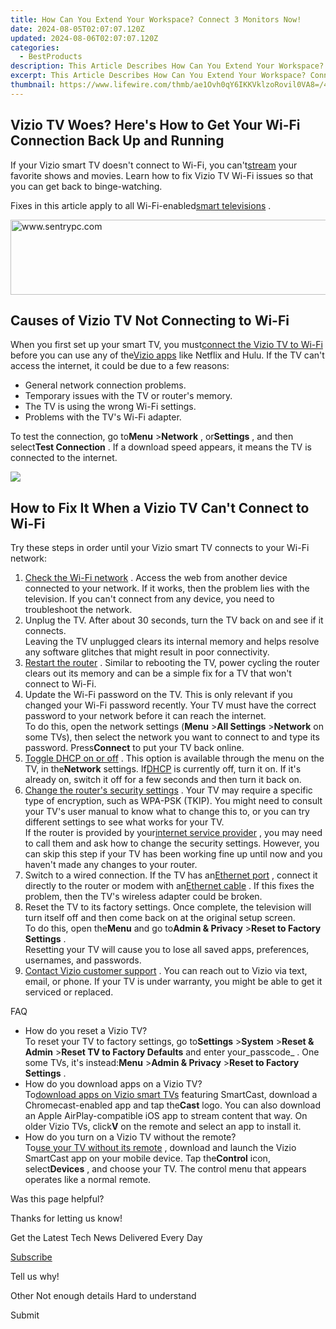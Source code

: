 ```yaml
---
title: How Can You Extend Your Workspace? Connect 3 Monitors Now!
date: 2024-08-05T02:07:07.120Z
updated: 2024-08-06T02:07:07.120Z
categories:
  - BestProducts
description: This Article Describes How Can You Extend Your Workspace? Connect 3 Monitors Now!
excerpt: This Article Describes How Can You Extend Your Workspace? Connect 3 Monitors Now!
thumbnail: https://www.lifewire.com/thmb/ae1Ovh0qY6IKKVklzoRovil0VA8=/400x300/filters:no_upscale():max_bytes(150000):strip_icc():format(webp)/GettyImages-1215556128-c6efe0a4701f452e851a1ace021393a5.jpg
---
```


## Vizio TV Woes? Here's How to Get Your Wi-Fi Connection Back Up and Running
 If your Vizio smart TV doesn't connect to Wi-Fi, you can't[stream](https://www.lifewire.com/internet-streaming-how-it-works-1999513) your favorite shows and movies. Learn how to fix Vizio TV Wi-Fi issues so that you can get back to binge-watching.

 Fixes in this article apply to all Wi-Fi-enabled[smart televisions](https://www.lifewire.com/what-is-a-smart-tv-4140172) .

<!-- affiliate ads begin -->
<a href="https://sentrypc.7eer.net/c/5597632/398457/3022" target="_top" id="398457"><img src="//a.impactradius-go.com/display-ad/3022-398457" border="0" alt="www.sentrypc.com" width="980" height="120"/></a><img height="0" width="0" src="https://sentrypc.7eer.net/i/5597632/398457/3022" style="position:absolute;visibility:hidden;" border="0" />
<!-- affiliate ads end -->
## Causes of Vizio TV Not Connecting to Wi-Fi

 When you first set up your smart TV, you must[connect the Vizio TV to Wi-Fi](https://www.lifewire.com/how-to-connect-vizio-tv-to-wi-fi-4589237) before you can use any of the[Vizio apps](https://www.lifewire.com/add-manage-apps-vizio-tv-4172016) like Netflix and Hulu. If the TV can't access the internet, it could be due to a few reasons:

* General network connection problems.
* Temporary issues with the TV or router's memory.
* The TV is using the wrong Wi-Fi settings.
* Problems with the TV's Wi-Fi adapter.

 To test the connection, go to**Menu** \>**Network** , or**Settings** , and then select**Test Connection** . If a download speed appears, it means the TV is connected to the internet.

<!-- affiliate ads begin -->
<a href="https://secure.2checkout.com/order/checkout.php?PRODS=4621764&QTY=1&AFFILIATE=108875&CART=1"><img src="https://www.x-mirage.com/x-mirage/img/page-home.jpg" border="0"></a>
<!-- affiliate ads end -->
## How to Fix It When a Vizio TV Can't Connect to Wi-Fi

 Try these steps in order until your Vizio smart TV connects to your Wi-Fi network:

1. [Check the Wi-Fi network](https://www.lifewire.com/troubleshooting-no-wireless-connection-2378241) . Access the web from another device connected to your network. If it works, then the problem lies with the television. If you can't connect from any device, you need to troubleshoot the network.
2. Unplug the TV. After about 30 seconds, turn the TV back on and see if it connects.  
 Leaving the TV unplugged clears its internal memory and helps resolve any software glitches that might result in poor connectivity.
3. [Restart the router](https://www.lifewire.com/how-to-properly-restart-a-router-modem-2624570) . Similar to rebooting the TV, power cycling the router clears out its memory and can be a simple fix for a TV that won't connect to Wi-Fi.
4. Update the Wi-Fi password on the TV. This is only relevant if you changed your Wi-Fi password recently. Your TV must have the correct password to your network before it can reach the internet.  
 To do this, open the network settings (**Menu** \>**All Settings** \>**Network** on some TVs), then select the network you want to connect to and type its password. Press**Connect** to put your TV back online.
5. [Toggle DHCP on or off](https://vizhdtv.com/5-simple-steps-what-to-do-when-your-vizio-smart-tv-wont-connect-to-the-internet/#toggledhcp) . This option is available through the menu on the TV, in the**Network** settings. If[DHCP](https://www.lifewire.com/what-is-dhcp-2625848) is currently off, turn it on. If it's already on, switch it off for a few seconds and then turn it back on.
6. [Change the router's security settings](https://www.lifewire.com/how-to-encrypt-your-wireless-network-2487653) . Your TV may require a specific type of encryption, such as WPA-PSK (TKIP). You might need to consult your TV's user manual to know what to change this to, or you can try different settings to see what works for your TV.  
 If the router is provided by your[internet service provider](https://www.lifewire.com/internet-service-provider-isp-2625924) , you may need to call them and ask how to change the security settings. However, you can skip this step if your TV has been working fine up until now and you haven't made any changes to your router.
7. Switch to a wired connection. If the TV has an[Ethernet port](https://www.lifewire.com/what-is-an-ethernet-port-817546) , connect it directly to the router or modem with an[Ethernet cable](https://www.lifewire.com/what-is-an-ethernet-cable-817548) . If this fixes the problem, then the TV's wireless adapter could be broken.
8. Reset the TV to its factory settings. Once complete, the television will turn itself off and then come back on at the original setup screen.  
 To do this, open the**Menu** and go to**Admin & Privacy** \>**Reset to Factory Settings** .  
 Resetting your TV will cause you to lose all saved apps, preferences, usernames, and passwords.
9. [Contact Vizio customer support](https://support.vizio.com/s/contact-us) . You can reach out to Vizio via text, email, or phone. If your TV is under warranty, you might be able to get it serviced or replaced.

 FAQ

* How do you reset a Vizio TV?  
 To reset your TV to factory settings, go to**Settings** \>**System** \>**Reset & Admin** \>**Reset TV to Factory Defaults** and enter your_passcode_ . One some TVs, it's instead:**Menu** \>**Admin & Privacy** \>**Reset to Factory Settings** .
* How do you download apps on a Vizio TV?  
 To[download apps on Vizio smart TVs](https://www.lifewire.com/add-manage-apps-vizio-tv-4172016) featuring SmartCast, download a Chromecast-enabled app and tap the**Cast** logo. You can also download an Apple AirPlay-compatible iOS app to stream content that way. On older Vizio TVs, click**V** on the remote and select an app to install it.
* How do you turn on a Vizio TV without the remote?  
 To[use your TV without its remote](https://www.lifewire.com/how-to-use-vizio-smart-tv-without-remote-4589302) , download and launch the Vizio SmartCast app on your mobile device. Tap the**Control** icon, select**Devices** , and choose your TV. The control menu that appears operates like a normal remote.

Was this page helpful?

Thanks for letting us know!

 Get the Latest Tech News Delivered Every Day

[Subscribe](https://www.lifewire.com/#)

Tell us why!

 Other  Not enough details  Hard to understand

 Submit

<ins class="adsbygoogle"
     style="display:block"
     data-ad-format="autorelaxed"
     data-ad-client="ca-pub-7571918770474297"
     data-ad-slot="1223367746"></ins>



<ins class="adsbygoogle"
     style="display:block"
     data-ad-client="ca-pub-7571918770474297"
     data-ad-slot="8358498916"
     data-ad-format="auto"
     data-full-width-responsive="true"></ins>
